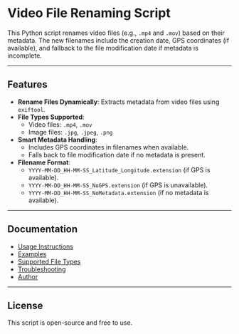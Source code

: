 # Video File Renaming Script

This Python script renames video files (e.g., `.mp4` and `.mov`) based on their metadata. The new filenames include the creation date, GPS coordinates (if available), and fallback to the file modification date if metadata is incomplete.

---

## Features

- **Rename Files Dynamically**: Extracts metadata from video files using `exiftool`.
- **File Types Supported**:
  - Video files: `.mp4`, `.mov`
  - Image files: `.jpg`, `.jpeg`, `.png`
- **Smart Metadata Handling**:
  - Includes GPS coordinates in filenames when available.
  - Falls back to file modification date if no metadata is present.
- **Filename Format**:
  - `YYYY-MM-DD_HH-MM-SS_Latitude_Longitude.extension` (if GPS is available).
  - `YYYY-MM-DD_HH-MM-SS_NoGPS.extension` (if GPS is unavailable).
  - `YYYY-MM-DD_HH-MM-SS_NoMetadata.extension` (if no metadata is available).

---

## Documentation

- [Usage Instructions](usage.md)
- [Examples](examples.md)
- [Supported File Types](supportedfiletypes.md)
- [Troubleshooting](troubleshooting.md)
- [Author](author.md)

---

## License

This script is open-source and free to use.
